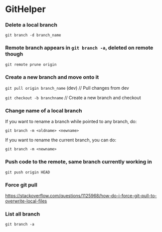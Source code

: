 # GitHelper

### Delete a local branch
`git branch -d branch_name`

### Remote branch appears in `git branch -a`, deleted on remote though
`git remote prune origin`

### Create a new branch and move onto it
`git pull origin branch_name` (dev)   // Pull changes from dev

`git checkout -b branchname`    // Create a new branch and checkout

### Change name of a local branch
If you want to rename a branch while pointed to any branch, do:

`git branch -m <oldname> <newname>`

If you want to rename the current branch, you can do:

`git branch -m <newname>`

### Push code to the remote, same branch currently working in

`git push origin HEAD`

### Force git pull
https://stackoverflow.com/questions/1125968/how-do-i-force-git-pull-to-overwrite-local-files

### List all branch

`git branch -a`
